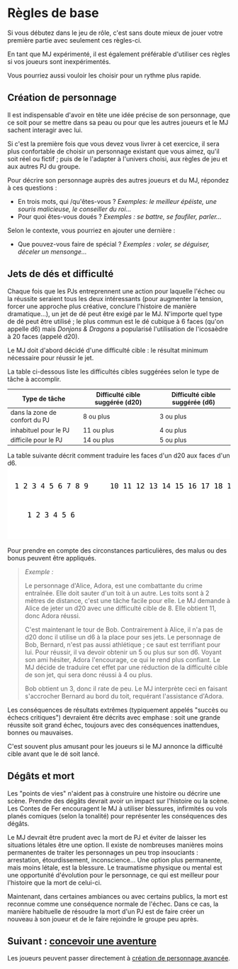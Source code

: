 # Règles de base

Si vous débutez dans le jeu de rôle, c'est sans doute mieux de jouer votre première partie avec seulement ces règles-ci.

En tant que MJ expérimenté, il est également préférable d'utiliser ces règles si vos joueurs sont inexpérimentés.

Vous pourriez aussi vouloir les choisir pour un rythme plus rapide.

## Création de personnage

Il est indispensable d'avoir en tête une idée précise de son personnage, que ce soit pour se mettre dans sa peau ou pour que les autres joueurs et le MJ sachent interagir avec lui.

Si c'est la première fois que vous devez vous livrer à cet exercice, il sera plus confortable de choisir un personnage existant que vous aimez, qu'il soit réel ou fictif ; puis de le l'adapter à l'univers choisi, aux règles de jeu et aux autres PJ du groupe.

Pour décrire son personnage auprès des autres joueurs et du MJ, répondez à ces questions :
- En trois mots, qui /qu'êtes-vous ? *Exemples: le meilleur épéiste, une souris malicieuse, le conseiller du roi...*
- Pour quoi êtes-vous doués ? *Exemples : se battre, se faufiler, parler...*

Selon le contexte, vous pourriez en ajouter une dernière :
- Que pouvez-vous faire de spécial ? *Exemples : voler, se déguiser, déceler un mensonge...*

## Jets de dés et difficulté

Chaque fois que les PJs entreprennent une action pour laquelle l'échec ou la réussite seraient tous les deux intéressants (pour augmenter la tension, forcer une approche plus créative, conclure l'histoire de manière dramatique...), un jet de dé peut être exigé par le MJ.
N'importe quel type de dé peut être utilisé ; le plus commun est le dé cubique à 6 faces (qu'on appelle d6) mais *Donjons & Dragons* a popularisé l'utilisation de l'icosaèdre à 20 faces (appelé d20).

Le MJ doit d'abord décidé d'une difficulté cible : le résultat minimum nécessaire pour réussir le jet.

La table ci-dessous liste les difficultés cibles suggérées selon le type de tâche à accomplir.

| Type de tâche                 | Difficulté cible suggérée (d20) | Difficulté cible suggérée (d6) |
| ----------------------------- | ------------------------------- | ------------------------------ |
| dans la zone de confort du PJ | 8 ou plus                       | 3 ou plus                      |
| inhabituel pour le PJ         | 11 ou plus                      | 4 ou plus                      |
| difficile pour le PJ          | 14 ou plus                      | 5 ou plus                      |

La table suivante décrit comment traduire les faces d'un d20 aux faces d'un d6.
![Les faces 1, 2 et 3 d'un d20 correspondent à la face 1 d'un d6. 4, 5, 6 et 7 correspondent à 2. De 8 à 10, c'est 3 ; de 14 à 17, c'est 5 et de 18 à 20, c'est 6.](../../images/dice_faces.svg)

Pour prendre en compte des circonstances particulières, des malus ou des bonus peuvent être appliqués.

> _Exemple :_
>
> Le personnage d'Alice, Adora, est une combattante du crime entraînée. Elle doit sauter d'un toit à un autre.
> Les toits sont à 2 mètres de distance, c'est une tâche facile pour elle.
> Le MJ demande à Alice de jeter un d20 avec une difficulté cible de 8.
> Elle obtient 11, donc Adora réussi.
>
> C'est maintenant le tour de Bob. Contrairement à Alice, il n'a pas de d20 donc il utilise un d6 à la place pour ses jets.
> Le personnage de Bob, Bernard, n'est pas aussi athlétique ; ce saut est terrifiant pour lui.
> Pour réussir, il va devoir obtenir un 5 ou plus sur son d6.
> Voyant son ami hésiter, Adora l'encourage, ce qui le rend plus confiant. Le MJ décide de traduire cet effet par une réduction de la difficulté cible de son jet, qui sera donc réussi à 4 ou plus.
>
> Bob obtient un 3, donc il rate de peu. Le MJ interprète ceci en faisant s'accrocher Bernard au bord du toit, requérant l'assistance d'Adora.

Les conséquences de résultats extrêmes (typiquement appelés "succès ou échecs critiques") devraient être décrits avec emphase : soit une grande réussite soit grand échec, toujours avec des conséquences inattendues, bonnes ou mauvaises.

C'est souvent plus amusant pour les joueurs si le MJ annonce la difficulté cible avant que le dé soit lancé.

## Dégâts et mort

Les "points de vies" n'aident pas à construire une histoire ou décrire une scène.
Prendre des dégâts devrait avoir un impact sur l'histoire ou la scène.
Les Contes de Fer encouragent le MJ à utiliser blessures, infirmités ou vols planés comiques (selon la tonalité) pour représenter les conséquences des dégâts.

Le MJ devrait être prudent avec la mort de PJ et éviter de laisser les situations létales être une option.
Il existe de nombreuses manières moins permanentes de traiter les personnages un peu trop insouciants : arrestation, étourdissement, inconscience...
Une option plus permanente, mais moins létale, est la blessure.
Le traumatisme physique ou mental est une opportunité d'évolution pour le personnage, ce qui est meilleur pour l'histoire que la mort de celui-ci.

Maintenant, dans certaines ambiances ou avec certains publics, la mort est reconnue comme une conséquence normale de l'échec.
Dans ce cas, la manière habituelle de résoudre la mort d'un PJ est de faire créer un nouveau à son joueur et de le faire rejoindre le groupe peu après.

## Suivant : [concevoir une aventure](/chapters/03-adventure/french.md)
Les joueurs peuvent passer directement à [création de personnage avancée](/chapters/04-characters/french.md).
